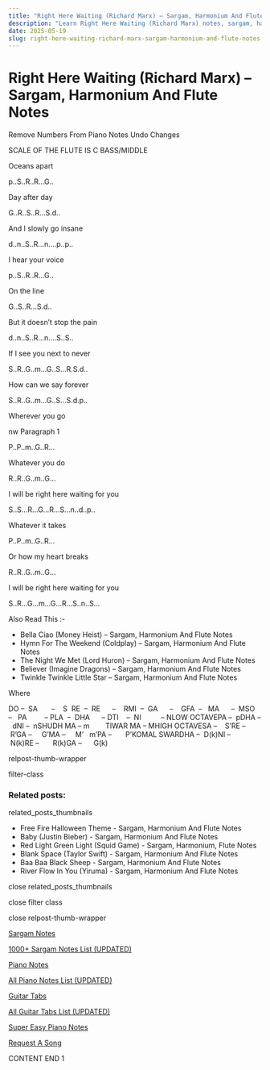```yaml
---
title: "Right Here Waiting (Richard Marx) – Sargam, Harmonium And Flute Notes"
description: "Learn Right Here Waiting (Richard Marx) notes, sargam, harmonium notations and flute notes. Easy step-by-step tutorial for beginners."
date: 2025-05-19
slug: right-here-waiting-richard-marx-sargam-harmonium-and-flute-notes
---
```


# Right Here Waiting (Richard Marx) – Sargam, Harmonium And Flute Notes

Remove Numbers From Piano Notes
Undo Changes

SCALE OF THE FLUTE IS C BASS/MIDDLE

Oceans apart

p..S..R..R…G..

Day after day

G..R..S..R…S.d..

And I slowly go insane

d..n..S..R…n….p..p..

I hear your voice

p..S..R..R…G..

On the line

G..S..R…S.d..

But it doesn’t stop the pain

d..n..S..R…n….S..S..

If I see you next to never

S..R..G..m…G..S…R.S.d..

How can we say forever

S..R..G..m…G..S…S.d.p..

Wherever you go

nw Paragraph 1

P..P..m..G..R…

Whatever you do

R..R..G..m..G…

I will be right here waiting for you

S..S…R…G…R…S…n..d..p..

Whatever it takes

P..P..m..G..R…

Or how my heart breaks

R..R..G..m..G…

I will be right here waiting for you

S..R…G…m…G…R…S..n..S…

Also Read This :-

* Bella Ciao (Money Heist) – Sargam, Harmonium And Flute Notes
* Hymn For The Weekend (Coldplay) – Sargam, Harmonium And Flute Notes
* The Night We Met (Lord Huron) – Sargam, Harmonium And Flute Notes
* Believer (Imagine Dragons) – Sargam, Harmonium And Flute Notes
* Twinkle Twinkle Little Star – Sargam, Harmonium And Flute Notes

Where

DO –  SA       –    S  RE  –  RE      –    RMI  –  GA      –    GFA  –   MA      –  MSO  –   PA         – PLA  –  DHA      – DTI    –  NI          – NLOW OCTAVEPA –  pDHA –  dNI –  nSHUDH MA – m        TIWAR MA – MHIGH OCTAVESA –    S’RE –     R’GA –     G’MA –     M’   m’PA –       P’KOMAL SWARDHA –  D(k)NI –       N(k)RE –       R(k)GA –      G(k)

relpost-thumb-wrapper

filter-class

### Related posts:

related_posts_thumbnails

* Free Fire Halloween Theme - Sargam, Harmonium And Flute Notes
* Baby (Justin Bieber) - Sargam, Harmonium And Flute Notes
* Red Light Green Light (Squid Game) - Sargam, Harmonium, Flute Notes
* Blank Space (Taylor Swift) - Sargam, Harmonium And Flute Notes
* Baa Baa Black Sheep - Sargam, Harmonium And Flute Notes
* River Flow In You (Yiruma) - Sargam, Harmonium And Flute Notes

close related_posts_thumbnails

close filter class

close relpost-thumb-wrapper

[Sargam Notes](/sargam-notes.html)

[1000+ Sargam Notes List (UPDATED)](/all-songs-list-sargam-notes.html)

[Piano Notes](/piano-notes.html)

[All Piano Notes List (UPDATED)](/all-songs-list-piano-notes.html)

[Guitar Tabs](/guitar-tabs.html)

[All Guitar Tabs List (UPDATED)](/all-songs-list-guitar-tabs.html)

[Super Easy Piano Notes](https://studywall.in/)

[Request A Song](/request-a-song.html)

CONTENT END 1

